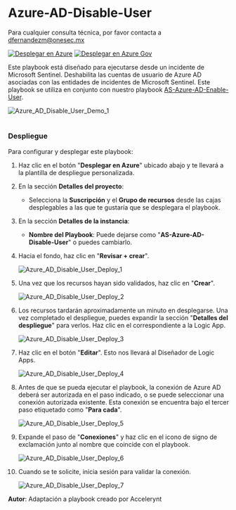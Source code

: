 # Azure-AD-Disable-User


Para cualquier consulta técnica, por favor contacta a dfernandezm@onesec.mx

[![Desplegar en Azure](https://aka.ms/deploytoazurebutton)](https://portal.azure.com/#create/Microsoft.Template/uri/https%3A%2F%2Fraw.githubusercontent.com%2FAzure%2FAzure-Sentinel%2Fmaster%2FPlaybooks%2FAS-Azure-AD-Disable-User%2Fazuredeploy.json)
[![Desplegar en Azure Gov](https://aka.ms/deploytoazuregovbutton)](https://portal.azure.us/#create/Microsoft.Template/uri/https%3A%2F%2Fraw.githubusercontent.com%2FAzure%2FAzure-Sentinel%2Fmaster%2FPlaybooks%2FAS-Azure-AD-Disable-User%2Fazuredeploy.json)

Este playbook está diseñado para ejecutarse desde un incidente de Microsoft Sentinel. Deshabilita las cuentas de usuario de Azure AD asociadas con las entidades de incidentes de Microsoft Sentinel. Este playbook se utiliza en conjunto con nuestro playbook [AS-Azure-AD-Enable-User](https://github.com/Azure/Azure-Sentinel/tree/master/Playbooks/AS-Azure-AD-Enable-User).

![Azure_AD_Disable_User_Demo_1](Images/Azure_AD_Disable_User_Demo_1.png)

#
### Despliegue

Para configurar y desplegar este playbook:

1. Haz clic en el botón "**Desplegar en Azure**" ubicado abajo y te llevará a la plantilla de despliegue personalizada.

3. En la sección **Detalles del proyecto**:
   - Selecciona la **Suscripción** y el **Grupo de recursos** desde las cajas desplegables a las que te gustaría que se desplegara el playbook.

4. En la sección **Detalles de la instancia**:
   - **Nombre del Playbook**: Puede dejarse como "**AS-Azure-AD-Disable-User**" o puedes cambiarlo.

5. Hacia el fondo, haz clic en "**Revisar + crear**".

   ![Azure_AD_Disable_User_Deploy_1](Images/Azure_AD_Disable_User_Deploy_1.png)

6. Una vez que los recursos hayan sido validados, haz clic en "**Crear**".

   ![Azure_AD_Disable_User_Deploy_2](Images/Azure_AD_Disable_User_Deploy_2.png)

7. Los recursos tardarán aproximadamente un minuto en desplegarse. Una vez completado el despliegue, puedes expandir la sección "**Detalles del despliegue**" para verlos.
   Haz clic en el correspondiente a la Logic App.

   ![Azure_AD_Disable_User_Deploy_3](Images/Azure_AD_Disable_User_Deploy_3.png)

8. Haz clic en el botón "**Editar**". Esto nos llevará al Diseñador de Logic Apps.

   ![Azure_AD_Disable_User_Deploy_4](Images/Azure_AD_Disable_User_Deploy_4.png)

9. Antes de que se pueda ejecutar el playbook, la conexión de Azure AD deberá ser autorizada en el paso indicado, o se puede seleccionar una conexión autorizada existente. Esta conexión se encuentra bajo el tercer paso etiquetado como "**Para cada**".

   ![Azure_AD_Disable_User_Deploy_5](Images/Azure_AD_Disable_User_Deploy_5.png)

10. Expande el paso de "**Conexiones**" y haz clic en el icono de signo de exclamación junto al nombre que coincide con el playbook.

    ![Azure_AD_Disable_User_Deploy_6](Images/Azure_AD_Disable_User_Deploy_6.png)

11. Cuando se te solicite, inicia sesión para validar la conexión.

    ![Azure_AD_Disable_User_Deploy_7](Images/Azure_AD_Disable_User_Deploy_7.png)

**Autor**: Adaptación a playbook creado por Accelerynt
